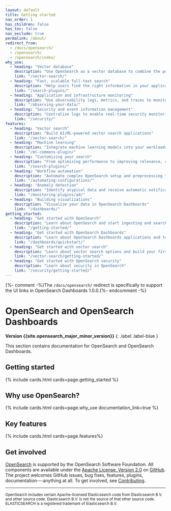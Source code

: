 ```yaml
---
layout: default
title: Getting started
nav_order: 1
has_children: false
has_toc: false
nav_exclude: true
permalink: /about/
redirect_from:
  - /docs/opensearch/
  - /opensearch/
  - /opensearch/index/
why_use:
  - heading: "Vector database"
    description: "Use OpenSearch as a vector database to combine the power of traditional search, analytics, and vector search"
    link: "/vector-search/"
  - heading: "Fast, scalable full-text search"
    description: "Help users find the right information in your application, website, or data lake catalog"
    link: "/search-plugins/"
  - heading: "Application and infrastructure monitoring"
    description: "Use observability logs, metrics, and traces to monitor your applications in real time"
    link: "/observing-your-data/"
  - heading: "Security and event information management"
    description: "Centralize logs to enable real-time security monitoring and forensic analysis"
    link: "/security/"
features:
  - heading: "Vector search"
    description: "Build AI/ML-powered vector search applications"
    link: "/vector-search/"
  - heading: "Machine learning"
    description: "Integrate machine learning models into your workloads"
    link: "/ml-commons-plugin/"
  - heading: "Customizing your search"
    description: "From optimizing performance to improving relevance, customize your search experience"
    link: "/search-plugins/"
  - heading: "Workflow automation"
    description: "Automate complex OpenSearch setup and preprocessing tasks"
    link: "/automating-configurations/"
  - heading: "Anomaly detection"
    description: "Identify atypical data and receive automatic notifications"
    link: "/monitoring-plugins/ad/"
  - heading: "Building visualizations"
    description: "Visualize your data in OpenSearch Dashboards"
    link: "/dashboards/"
getting_started:
  - heading: "Get started with OpenSearch"
    description: "Learn about OpenSearch and start ingesting and searching data"
    link: "/getting-started/"
  - heading: "Get started with OpenSearch Dashboards"
    description: "Learn about OpenSearch Dashboards applications and tools used to visualize data"
    link: "/dashboards/quickstart/"
  - heading: "Get started with vector search"
    description: "Learn about vector search options and build your first vector search application"
    link: "/vector-search/getting-started/"
  - heading: "Get started with OpenSearch security"
    description: "Learn about security in OpenSearch"
    link: "/security/getting-started/"
---
```


{%- comment -%}The `/docs/opensearch/` redirect is specifically to support the UI links in OpenSearch Dashboards 1.0.0.{%- endcomment -%}

# OpenSearch and OpenSearch Dashboards
**Version {{site.opensearch_major_minor_version}}**
{: .label .label-blue }

This section contains documentation for OpenSearch and OpenSearch Dashboards.

## Getting started

{% include cards.html cards=page.getting_started %}

## Why use OpenSearch?

{% include cards.html cards=page.why_use documentation_link=true %}

## Key features

{% include cards.html cards=page.features%}


## Get involved

[OpenSearch](https://opensearch.org) is supported by the OpenSearch Software Foundation. All components are available under the [Apache License, Version 2.0](https://www.apache.org/licenses/LICENSE-2.0.html) on [GitHub](https://github.com/opensearch-project/).
The project welcomes GitHub issues, bug fixes, features, plugins, documentation---anything at all. To get involved, see [Contributing](https://github.com/opensearch-project/.github/blob/main/CONTRIBUTING.md).

---

<small>OpenSearch includes certain Apache-licensed Elasticsearch code from Elasticsearch B.V. and other source code. Elasticsearch B.V. is not the source of that other source code. ELASTICSEARCH is a registered trademark of Elasticsearch B.V.</small>
